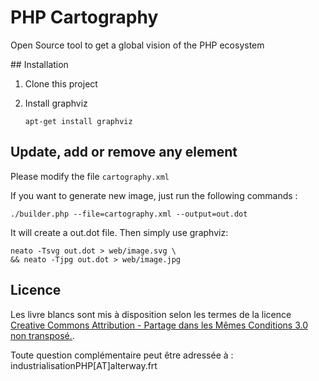 # PHP Cartography

Open Source tool to get a global vision of the PHP ecosystem

## Installation

1. Clone this project
2. Install graphviz

    ```
    apt-get install graphviz
    ```
    
## Update, add or remove any element

Please modify the file `cartography.xml`

If you want to generate new image, just run the following commands :

    ./builder.php --file=cartography.xml --output=out.dot 

It will create a out.dot file. Then simply use graphviz:

    neato -Tsvg out.dot > web/image.svg \
    && neato -Tjpg out.dot > web/image.jpg

## Licence

Les livre blancs sont mis à disposition selon les termes de la licence [Creative Commons Attribution - Partage dans les Mêmes Conditions 3.0 non transposé.](http://creativecommons.org/licenses/by-sa/3.0/deed.fr).

Toute question complémentaire peut être adressée à : industrialisationPHP[AT]alterway.frt

